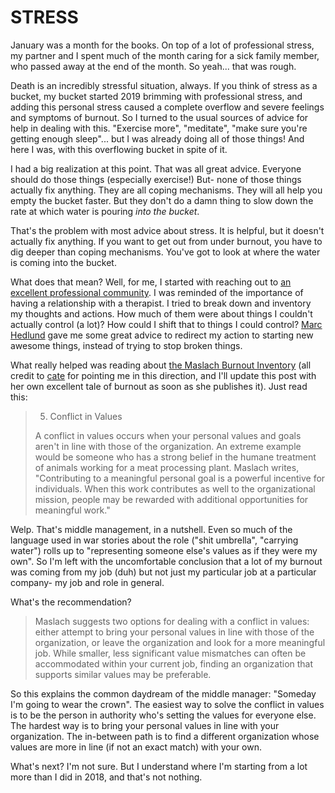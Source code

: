 # STRESS

January was a month for the books. On top of a lot of professional stress, my partner and I spent much of the month caring for a sick family member, who passed away at the end of the month. So yeah... that was rough. 

Death is an incredibly stressful situation, always. If you think of stress as a bucket, my bucket started 2019 brimming with professional stress, and adding this personal stress caused a complete overflow and severe feelings and symptoms of burnout. So I turned to the usual sources of advice for help in dealing with this. "Exercise more", "meditate", "make sure you're getting enough sleep"... but I was already doing all of those things! And here I was, with this overflowing bucket in spite of it.

I had a big realization at this point. That was all great advice. Everyone should do those things (especially exercise!) But- none of those things actually fix anything. They are all coping mechanisms. They will all help you empty the bucket faster. But they don't do a damn thing to slow down the rate at which water is pouring *into the bucket*.

That's the problem with most advice about stress. It is helpful, but it doesn't actually fix anything. If you want to get out from under burnout, you have to dig deeper than coping mechanisms. You've got to look at where the water is coming into the bucket. 

What does that mean? Well, for me, I started with reaching out to [an excellent professional community](https://engmanagers.github.io/). I was reminded of the importance of having a relationship with a therapist. I tried to break down and inventory my thoughts and actions. How much of them were about things I couldn't actually control (a lot)? How could I shift that to things I could control? [Marc Hedlund](https://twitter.com/marcprecipice) gave me some great advice to redirect my action to starting new awesome things, instead of trying to stop broken things. 
 
What really helped was reading about [the Maslach Burnout Inventory](https://www.forbes.com/sites/johnrampton/2015/05/13/the-6-causes-of-professional-burnout-and-how-to-avoid-them/#21e05abd1dde) (all credit to [cate](https://twitter.com/catehstn) for pointing me in this direction, and I'll update this post with her own excellent tale of burnout as soon as she publishes it). Just read this:

> 5. Conflict in Values
>
> A conflict in values occurs when your personal values and goals aren't in line with those of the organization. An extreme example would be someone who has a strong belief in the humane treatment of animals working for a meat processing plant. Maslach writes, "Contributing to a meaningful personal goal is a powerful incentive for individuals. When this work contributes as well to the organizational mission, people may be rewarded with additional opportunities for meaningful work."

Welp. That's middle management, in a nutshell. Even so much of the language used in war stories about the role ("shit umbrella", "carrying water") rolls up to "representing someone else's values as if they were my own". So I'm left with the uncomfortable conclusion that a lot of my burnout was coming from my job (duh) but not just my particular job at a particular company- my job and role in general. 

What's the recommendation?

> Maslach suggests two options for dealing with a conflict in values: either attempt to bring your personal values in line with those of the organization, or leave the organization and look for a more meaningful job. While smaller, less significant value mismatches can often be accommodated within your current job, finding an organization that supports similar values may be preferable.

So this explains the common daydream of the middle manager: "Someday I'm going to wear the crown". The easiest way to solve the conflict in values is to be the person in authority who's setting the values for everyone else. The hardest way is to bring your personal values in line with your organization. The in-between path is to find a different organization whose values are more in line (if not an exact match) with your own. 

What's next? I'm not sure. But I understand where I'm starting from a lot more than I did in 2018, and that's not nothing.
